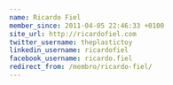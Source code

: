 ```yaml
---
name: Ricardo Fiel
member_since: 2011-04-05 22:46:33 +0100
site_url: http://ricardofiel.com
twitter_username: theplastictoy
linkedin_username: ricardofiel
facebook_username: ricardo.fiel
redirect_from: /membro/ricardo-fiel/
---
```

